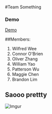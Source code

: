 #Team Something

### Demo
[Demo](http://ec2-54-68-14-112.us-west-2.compute.amazonaws.com/website.html)

##Members:
1. Wilfred Wee
2. Connor O'Brien
3. Oliver Zhang
4. William Yao
5. Patterson Wu
6. Maggie Chen
7. Brandon Lim

## Saooo prettty 

![Imgur](http://i.imgur.com/RlL5j5M.jpg)

